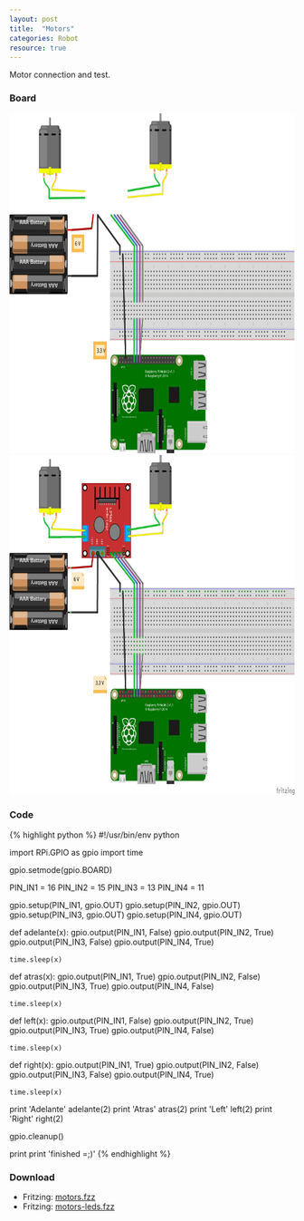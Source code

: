 ```yaml
---
layout: post
title:  "Motors"
categories: Robot
resource: true
---
```


Motor connection and test.

### Board

<img src="/images/fritzing/robot/motors_Steckplatine.svg" width="800" height="600" alt="bread board" />
<img src="/images/fritzing/robot/motors_Steckplatine.png" width="800" height="600" alt="bread board" />

### Code

{% highlight python %}
#!/usr/bin/env python

import RPi.GPIO as gpio
import time

gpio.setmode(gpio.BOARD)

PIN_IN1 = 16
PIN_IN2 = 15
PIN_IN3 = 13
PIN_IN4 = 11

gpio.setup(PIN_IN1, gpio.OUT)
gpio.setup(PIN_IN2, gpio.OUT)
gpio.setup(PIN_IN3, gpio.OUT)
gpio.setup(PIN_IN4, gpio.OUT)

def adelante(x):
    gpio.output(PIN_IN1, False)
    gpio.output(PIN_IN2, True)
    gpio.output(PIN_IN3, False)
    gpio.output(PIN_IN4, True)

    time.sleep(x)

def atras(x):
    gpio.output(PIN_IN1, True)
    gpio.output(PIN_IN2, False)
    gpio.output(PIN_IN3, True)
    gpio.output(PIN_IN4, False)

    time.sleep(x)

def left(x):
    gpio.output(PIN_IN1, False)
    gpio.output(PIN_IN2, True)
    gpio.output(PIN_IN3, True)
    gpio.output(PIN_IN4, False)

    time.sleep(x)

def right(x):
    gpio.output(PIN_IN1, True)
    gpio.output(PIN_IN2, False)
    gpio.output(PIN_IN3, False)
    gpio.output(PIN_IN4, True)

    time.sleep(x)

print 'Adelante'
adelante(2)
print 'Atras'
atras(2)
print 'Left'
left(2)
print 'Right'
right(2)

gpio.cleanup()

print
print 'finished =;)'
{% endhighlight %}

### Download

* Fritzing: [motors.fzz](/images/fritzing/robot/motors.fzz)
* Fritzing: [motors-leds.fzz](/images/fritzing/robot/motors-leds.fzz)
